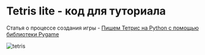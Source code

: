 # Tetris lite - код для туториала

Статья о процессе создания игры - [Пишем Тетрис на Python с помощью библиотеки Pygame](https://proglib.io/p/pishem-tetris-na-python-s-pomoshchyu-biblioteki-pygame-2022-05-30)

![tetris](https://user-images.githubusercontent.com/85797091/176393603-adace526-0014-4496-be49-817a6d747d87.png)
